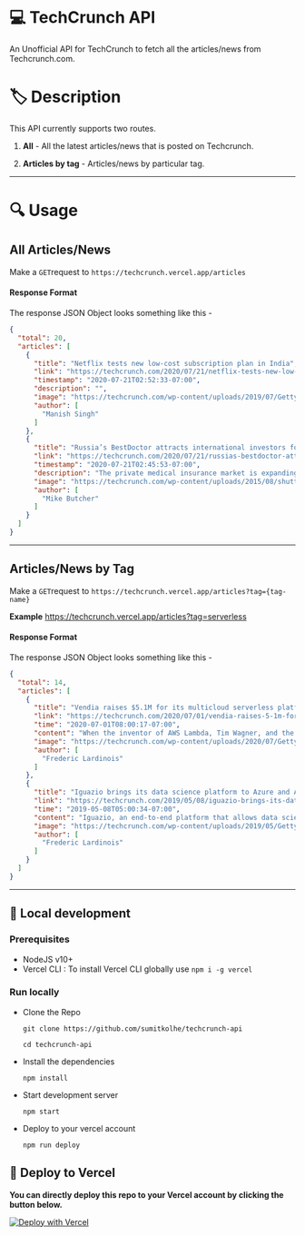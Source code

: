 # 💻 TechCrunch API

An Unofficial API for TechCrunch to fetch all the articles/news from Techcrunch.com.

# :label: Description

This API currently supports two routes.

1. **All** - All the latest articles/news that is posted on Techcrunch.

2. **Articles by tag** - Articles/news by particular tag.

---

# :mag: Usage

##  All Articles/News

Make a `GET`request to `https://techcrunch.vercel.app/articles`

#### Response Format

The response JSON Object looks something like this -

```JSON
{
  "total": 20,
  "articles": [
    {
      "title": "Netflix tests new low-cost subscription plan in India",
      "link": "https://techcrunch.com/2020/07/21/netflix-tests-new-low-cost-subscription-plan-in-india/",
      "timestamp": "2020-07-21T02:52:33-07:00",
      "description": "",
      "image": "https://techcrunch.com/wp-content/uploads/2019/07/GettyImages-1065115112.jpg?w=300&h=160&crop=1",
      "author": [
        "Manish Singh"
      ]
    },
    {
      "title": "Russia’s BestDoctor attracts international investors for its $4.5M round",
      "link": "https://techcrunch.com/2020/07/21/russias-bestdoctor-attracts-international-investors-for-its-4-5m-round/",
      "timestamp": "2020-07-21T02:45:53-07:00",
      "description": "The private medical insurance market is expanding year on year by over 5%, and that includes in Russia where the insurance market – which grew by 4% in 2019 – has reached a value of almost $22",
      "image": "https://techcrunch.com/wp-content/uploads/2015/08/shutterstock_109243421.jpg?w=300&h=160&crop=1",
      "author": [
        "Mike Butcher"
      ]
    }
  ]
}
```

---

##  Articles/News by Tag

Make a `GET`request to `https://techcrunch.vercel.app/articles?tag={tag-name}`

**Example** https://techcrunch.vercel.app/articles?tag=serverless

#### Response Format

The response JSON Object looks something like this -

```JSON
{
  "total": 14,
  "articles": [
    {
      "title": "Vendia raises $5.1M for its multicloud serverless platform",
      "link": "https://techcrunch.com/2020/07/01/vendia-raises-5-1m-for-its-multi-cloud-serverless-platform/",
      "time": "2020-07-01T08:00:17-07:00",
      "content": "When the inventor of AWS Lambda, Tim Wagner, and the former head of blockchain at AWS, Shruthi Rao, co-found a startup, it’s probably worth paying attention. Vendia, as the new venture is called",
      "image": "https://techcrunch.com/wp-content/uploads/2020/07/GettyImages-1197243194.jpg?w=300&h=160&crop=1",
      "author": [
        "Frederic Lardinois"
      ]
    },
    {
      "title": "Iguazio brings its data science platform to Azure and Azure Stack",
      "link": "https://techcrunch.com/2019/05/08/iguazio-brings-its-data-science-platform-to-azure-and-azure-stack/",
      "time": "2019-05-08T05:00:34-07:00",
      "content": "Iguazio, an end-to-end platform that allows data scientists to take machine learning models from data ingestion to training, testing and production, today announced that it is bringing its solution to",
      "image": "https://techcrunch.com/wp-content/uploads/2019/05/GettyImages-1072325472.jpg?w=300&h=160&crop=1",
      "author": [
        "Frederic Lardinois"
      ]
    }
  ]
}
```

---

## :construction_worker:  Local development

### Prerequisites

- NodeJS v10+
- Vercel CLI : To install Vercel CLI globally use `npm i -g vercel`

### Run locally

- Clone the Repo

  ```
  git clone https://github.com/sumitkolhe/techcrunch-api

  cd techcrunch-api
  ```

- Install the dependencies

  ```
  npm install
  ```

- Start development server

  ```
  npm start
  ```

- Deploy to your vercel account

  ```
  npm run deploy
  ```


## :rocket: Deploy to Vercel

**You can directly deploy this repo to your Vercel account by clicking the button below.**
<br>

[![Deploy with Vercel](https://vercel.com/button)](https://vercel.com/import/project?template=https://github.com/sumitkolhe/techcrunch-api)
